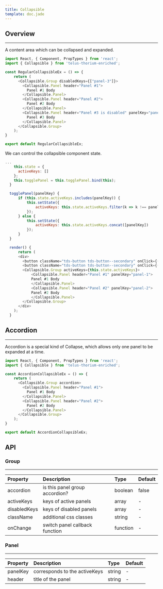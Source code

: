 ```yaml
---
title: Collapsible
template: doc.jade
---
```


## Overview

---

A content area which can be collapsed and expanded.
<div id="regularCollapsibleExample"></div>
<script type="text/babel">
  ReactDOM.render(
    <Thorium.RegularCollapsibleExample />,
    document.getElementById('regularCollapsibleExample')
  );
</script>

```javascript
import React, { Component, PropTypes } from 'react';
import { Collapsible } from 'telus-thorium-enriched';

const RegularCollapsibleEx = () => {
    return (
      <Collapsible.Group disabledKeys={["panel-3"]}>
        <Collapsible.Panel header="Panel #1">
          Panel #1 Body
        </Collapsible.Panel>
        <Collapsible.Panel header="Panel #2">
          Panel #2 Body
        </Collapsible.Panel>
        <Collapsible.Panel header="Panel #3 is disabled" panelKey="panel-3">
          Panel #3 Body
        </Collapsible.Panel>
      </Collapsible.Group>
    );
}

export default RegularCollapsibleEx;
```

We can control the collapsible component state.
<div id="controlledCollapsibleExample"></div>
<script type="text/babel">
  ReactDOM.render(
    <Thorium.ControlledCollapsibleExample />,
    document.getElementById('controlledCollapsibleExample')
  );
</script>

```javascript
...
    this.state = {
      activeKeys: []
    };
    this.togglePanel = this.togglePanel.bind(this);
  }

  togglePanel(panelKey) {
      if (this.state.activeKeys.includes(panelKey)) {
          this.setState({
              activeKeys: this.state.activeKeys.filter(k => k !== panelKey)
          });
      } else {
          this.setState({
              activeKeys: this.state.activeKeys.concat([panelKey])
          });
      }
  }

  render() {
      return (
      <div>
        <button className="tds-button tds-button--secondary" onClick={()=>this.togglePanel('panel-1')}>Toggle panel #1</button>
        <button className="tds-button tds-button--secondary" onClick={()=>this.togglePanel('panel-2')}>Toggle panel #2</button>
        <Collapsible.Group activeKeys={this.state.activeKeys}>
            <Collapsible.Panel header="Panel #1" panelKey="panel-1">
            Panel #1 Body
            </Collapsible.Panel>
            <Collapsible.Panel header="Panel #2" panelKey="panel-2">
            Panel #2 Body
            </Collapsible.Panel>
        </Collapsible.Group>
      </div>  
    );
  }
```

## Accordion

---

Accordion is a special kind of Collapse, which allows only one panel to be expanded at a time.

<div id="accordionCollapsibleExample"></div>
<script type="text/babel">
  ReactDOM.render(
    <Thorium.AccordionCollapsibleExample />,
    document.getElementById('accordionCollapsibleExample')
  );
</script>

```javascript
import React, { Component, PropTypes } from 'react';
import { Collapsible } from 'telus-thorium-enriched';

const AccordionCollapsibleEx = () => {
    return (
      <Collapsible.Group accordion>
        <Collapsible.Panel header="Panel #1">
          Panel #1 Body
        </Collapsible.Panel>
        <Collapsible.Panel header="Panel #2">
          Panel #2 Body
        </Collapsible.Panel>
      </Collapsible.Group>
    );
}

export default AccordionCollapsibleEx;
```
## API
### Group

---
| Property |   Description   | Type | Default |
|:----|:------|:---|:---|
| accordion | is this panel group accordion? | boolean |  false |
| activeKeys | keys of active panels |   array |  - |
| disabledKeys | keys of disabled panels |   array |  - |
| className | additional css classes |   string |  - |
| onChange | switch panel callback function | function | -  |

### Panel

---
| Property |   Description   | Type | Default |
|:----|:--------|:---|:---|
| panelKey |  corresponds to the activeKeys | string |  - |
| header |    title of the panel   |   string |  - |
